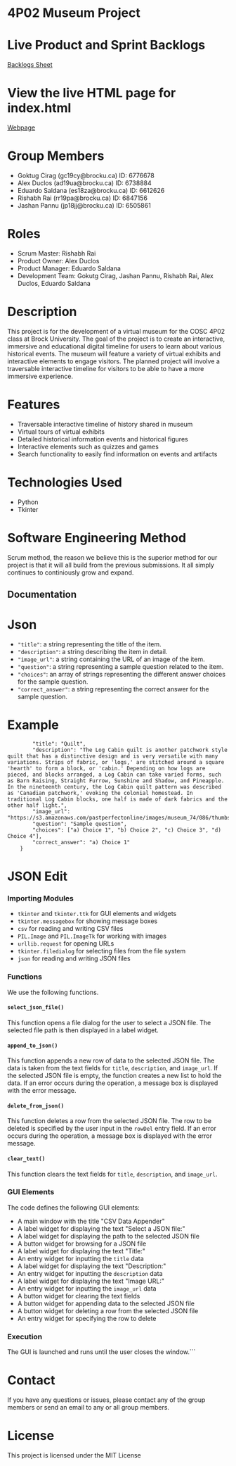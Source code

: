 4P02 Museum Project
====================

# Live Product and Sprint Backlogs
[Backlogs Sheet](https://docs.google.com/spreadsheets/d/1FwdKNZmc1wWEivzn2ezl59bVdrNpcElhstLYFrKzrvw/edit?usp=sharing)

# View the live HTML page for index.html
[Webpage](https://htmlpreview.github.io/?https://github.com/Rishabh9742/COSC4P02/blob/main/Web/index.html)

# Group Members

<ul>
  <li>Goktug Cirag (gc19cy@brocku.ca) ID: 6776678</li>
  <li>Alex Duclos (ad19ua@brocku.ca) ID: 6738884</li>
  <li>Eduardo Saldana (es18za@brocku.ca) ID: 6612626</li>
  <li>Rishabh Rai (rr19pa@brocku.ca) ID: 6847156</li>
  <li>Jashan Pannu (jp18jj@brocku.ca) ID: 6505861</li>
</ul>

# Roles
<ul>
  <li>Scrum Master: Rishabh Rai</li>
  <li>Product Owner: Alex Duclos</li>
  <li>Product Manager: Eduardo Saldana</li>
  <li>Development Team: Gokutg Cirag, Jashan Pannu, Rishabh Rai, Alex Duclos, Eduardo Saldana</li>
</ul>

# Description
This project is for the development of a virtual museum for the COSC 4P02 class at Brock University. The goal of the project is to create an interactive, immersive and educational digital timeline for users to learn about various historical events. The museum will feature a variety of virtual exhibits and interactive elements to engage visitors. The planned project will involve a traversable interactive timeline for visitors to be able to have a more immersive experience.

# Features
<ul>
  <li> Traversable interactive timeline of history shared in museum </li>
  <li> Virtual tours of virtual exhibits </li>
  <li> Detailed historical information events and historical figures </li>
  <li> Interactive elements such as quizzes and games </li>
  <li> Search functionality to easily find information on events and artifacts </li>
</ul>

# Technologies Used
<ul>
  <li> Python </li>
  <li> Tkinter </li>
</ul>

# Software Engineering Method
Scrum method, the reason we believe this is the superior method for our project is that it will all build from the previous submissions. It all simply continues to continiously grow and expand.

## Documentation

# Json
- `"title"`: a string representing the title of the item.
- `"description"`: a string describing the item in detail.
- `"image_url"`: a string containing the URL of an image of the item.
- `"question"`: a string representing a sample question related to the item.
- `"choices"`: an array of strings representing the different answer choices for the sample question.
- `"correct_answer"`: a string representing the correct answer for the sample question.

# Example
```  {
        "title": "Quilt",
        "description": "The Log Cabin quilt is another patchwork style quilt that has a distinctive design and is very versatile with many variations. Strips of fabric, or 'logs,' are stitched around a square 'hearth' to form a block, or 'cabin.' Depending on how logs are pieced, and blocks arranged, a Log Cabin can take varied forms, such as Barn Raising, Straight Furrow, Sunshine and Shadow, and Pineapple. In the nineteenth century, the Log Cabin quilt pattern was described as 'Canadian patchwork,' evoking the colonial homestead. In traditional Log Cabin blocks, one half is made of dark fabrics and the other half light.",
        "image_url": "https://s3.amazonaws.com/pastperfectonline/images/museum_74/086/thumbs/9776.jpg",
        "question": "Sample question",
        "choices": ["a) Choice 1", "b) Choice 2", "c) Choice 3", "d) Choice 4"],
        "correct_answer": "a) Choice 1"
    }
```

# JSON Edit

### Importing Modules
- `tkinter` and `tkinter.ttk` for GUI elements and widgets
- `tkinter.messagebox` for showing message boxes
- `csv` for reading and writing CSV files
- `PIL.Image` and `PIL.ImageTk` for working with images
- `urllib.request` for opening URLs
- `tkinter.filedialog` for selecting files from the file system
- `json` for reading and writing JSON files

### Functions
We use the following functions.

#### `select_json_file()`
This function opens a file dialog for the user to select a JSON file. The selected file path is then displayed in a label widget.

#### `append_to_json()`
This function appends a new row of data to the selected JSON file. The data is taken from the text fields for `title`, `description`, and `image_url`. If the selected JSON file is empty, the function creates a new list to hold the data. If an error occurs during the operation, a message box is displayed with the error message.

#### `delete_from_json()`
This function deletes a row from the selected JSON file. The row to be deleted is specified by the user input in the `rowDel` entry field. If an error occurs during the operation, a message box is displayed with the error message.

#### `clear_text()`
This function clears the text fields for `title`, `description`, and `image_url`.

### GUI Elements
The code defines the following GUI elements:
- A main window with the title "CSV Data Appender"
- A label widget for displaying the text "Select a JSON file:"
- A label widget for displaying the path to the selected JSON file
- A button widget for browsing for a JSON file
- A label widget for displaying the text "Title:"
- An entry widget for inputting the `title` data
- A label widget for displaying the text "Description:"
- An entry widget for inputting the `description` data
- A label widget for displaying the text "Image URL:"
- An entry widget for inputting the `image_url` data
- A button widget for clearing the text fields
- A button widget for appending data to the selected JSON file
- A button widget for deleting a row from the selected JSON file
- An entry widget for specifying the row to delete

### Execution
The GUI is launched and runs until the user closes the window.```

# Contact
If you have any questions or issues, please contact any of the group members or send an email to any or all group members. 

# License
This project is licensed under the MIT License


